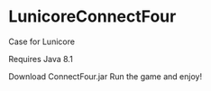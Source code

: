# LunicoreConnectFour
Case for Lunicore

Requires Java 8.1

Download ConnectFour.jar
Run the game and enjoy!
